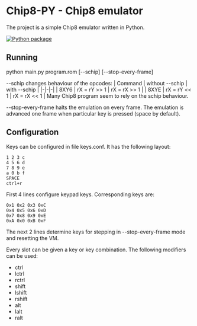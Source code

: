 # Chip8-PY - Chip8 emulator
The project is a simple Chip8 emulator written in Python.

[![Python package](https://github.com/Artoooooor/chip8/actions/workflows/python-package.yml/badge.svg)](https://github.com/Artoooooor/chip8/actions/workflows/python-package.yml)

## Running
python main.py program.rom [--schip] [--stop-every-frame]

--schip changes behaviour of the opcodes:
| Command | without --schip | with --schip |
|-|-|-|
| 8XY6 | rX = rY >> 1 | rX = rX >> 1 |
| 8XYE | rX = rY << 1 | rX = rX << 1 |
Many Chip8 program seem to rely on the schip behaviour.

--stop-every-frame halts the emulation on every frame. The emulation is advanced one frame when particular key is pressed (space by default).

## Configuration
Keys can be configured in file keys.conf. It has the following layout:
```
1 2 3 c
4 5 6 d
7 8 9 e
a 0 b f
SPACE
ctrl+r
```
First 4 lines configure keypad keys. Corresponding keys are:
```
0x1 0x2 0x3 0xC
0x4 0x5 0x6 0xD
0x7 0x8 0x9 0xE
0xA 0x0 0xB 0xF
```
The next 2 lines determine keys for stepping in --stop-every-frame mode and resetting the VM.

Every slot can be given a key or key combination. The following modifiers can be used:
* ctrl
* lctrl
* rctrl
* shift
* lshift
* rshift
* alt
* lalt
* ralt
